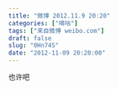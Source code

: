 ```yaml
---
title: "微博 2012.11.9 20:20"
categories: ["嘀咕"]
tags: ["来自微博 weibo.com"]
draft: false
slug: "0Hn74S"
date: "2012-11-09 20:20:00"
---
```


<p>也许吧 ​​​​</p>
